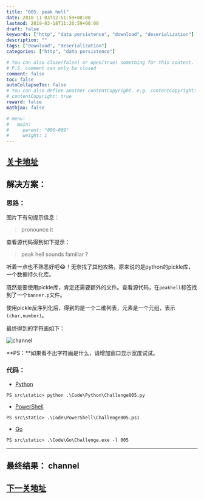 ```yaml
---
title: "005. peak hell"
date: 2018-11-03T12:51:59+08:00
lastmod: 2019-03-18T11:26:59+08:00
draft: false
keywords: ["http", "data persistence", "download", "deserialization"]
description: ""
tags: ["download", "deserialization"]
categories: ["http", "data persistence"]

# You can also close(false) or open(true) something for this content.
# P.S. comment can only be closed
comment: false
toc: false
autoCollapseToc: false
# You can also define another contentCopyright. e.g. contentCopyright: "This is another copyright."
# contentCopyright: true
reward: false
mathjax: false

# menu:
#   main:
#     parent: "000~009"
#     weight: 1
---
```


## [关卡地址][1]

## 解决方案：

### 思路：

图片下有句提示信息：

>pronounce it

查看源代码得到如下提示：

>peak hell sounds familiar ? 

听着一点也不熟悉好吧😂！无奈找了其他攻略，原来说的是python的pickle库，一个数据持久化库。

既然是要使用pickle库，肯定还需要额外的文件。查看源代码，在`peakhell`标签找到了一个`banner.p`文件。

使用pickle反序列化后，得到的是一个二维列表，元素是一个元组，表示`(char,number)`。

最终得到的字符画如下：

![channel][a]

**PS：**如果看不出字符画是什么，请增加窗口显示宽度试试。

### 代码：

* [Python][2]

```
PS src\static> python .\Code\Python\Challenge005.py
```

* [PowerShell][3]

```
PS src\static> .\Code\PowerShell\Challenge005.ps1
```

* [Go][4]

```
PS src\static> .\Code\Go\Challenge.exe -l 005
```

---
## 最终结果： channel

## [下一关地址][5]

[1]: http://www.pythonchallenge.com/pc/def/peak.html
[2]: ../../Code/Python/Challenge005.py "点我查看源码"
[3]: ../../Code/PowerShell/Challenge005.ps1 "点我查看源码"
[4]: ../../Code/Go/Challenge005.go "点我查看源码"
[5]: http://www.pythonchallenge.com/pc/def/channel.html

[a]: ../../Image/005/channel.png
